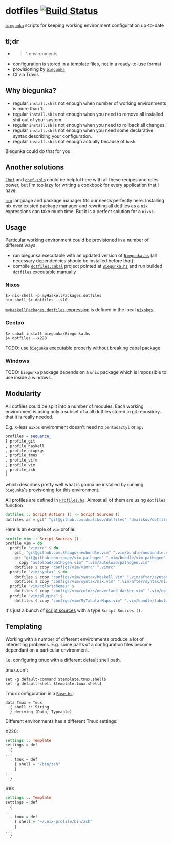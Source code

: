# dotfiles [![Build Status](http://img.shields.io/travis/dmalikov/dotfiles/master.svg?style=flat-square)](http://travis-ci.org/dmalikov/dotfiles)

[`biegunka`][biegunka] scripts for keeping working environment configuration up-to-date

## tl;dr
- >1 environments
- configuration is stored in a template files, not in a ready-to-use format
- provisioning by [`biegunka`][biegunka]
- CI via Travis

## Why biegunka?
- regular `install.sh` is not enough when number of working environments is more than 1.
- regular `install.sh` is not enough when you need to remove all installed shit out of your system.
- regular `install.sh` is not enough when you need to rollback all changes.
- regular `install.sh` is not enough when you need some declarative syntax describing your configuration.
- regular `install.sh` is not enough actually because of `bash`.

Biegunka could do that for you.

## Another solutions

[`Chef`][chef] and [`chef-solo`][chef-solo] could be helpful here with all these recipes and roles power,
but I'm too lazy for writing a cookbook for every application that I have.

[`nix`][nix] language and package manager fits our needs perfectly here.
Installing nix over existed package manager and rewriting all dotfiles as a `nix` expressions can take much time.
But it is a perfect solution for a `nixos`.

## Usage

Particular working environment could be provisioned in a number of different ways:
- run biegunka executable with an updated version of [`Biegunka.hs`][biegunka-hs] (all necessary dependencies should be installed before that)
- compile [`dotfiles.cabal`][dotfiles-cabal] project pointed at [`Biegunka.hs`][biegunka-hs] and run builded `dotfiles` executable manually

### Nixos

```
$> nix-shell -p myHaskellPackages.dotfiles
nix-shell $> dotfiles --s10
```

[`myHaskellPackages.dotfiles` expression][dotfiles-nix] is defined in the local [`nixpkgs`][nixpkgs-config-nix].

### Gentoo

```
$> cabal install biegunka/Biegunka.hs
$> dotfiles --x220
```

TODO: use `biegunka` executable properly without breaking cabal package

### Windows
TODO: `biegunka` package depends on a `unix` package which is impossible to use inside a windows.

## Modularity
All dotfiles could be split into a number of modules. Each working environment is using only a subset of a all dotfiles stored in git repository.
that it is really needed.

E.g. `X`-less `nixos` environment doesn't need no `pentadactyl` or `mpv`

```haskell
profiles = sequence_
[ profile_git
, profile_haskell
, profile_nixpkgs
, profile_tmux
, profile_vifm
, profile_vim
, profile_zsh
]
```

which describes pretty well what is gonna be installed by running `biegunka`'s provisioning for this environment.

All profiles are defined in [`Profiles.hs`][profiles].  Almost all of them are using `dotfiles` function

```haskell
dotfiles :: Script Actions () -> Script Sources ()
dotfiles as = git' "git@github.com:dmalikov/dotfiles" "dmalikov/dotfiles" $ def & actions .~ as
```

Here is an example of `vim` profile:
```haskell
profile_vim :: Script Sources ()
profile_vim = do
  profile "vim/rc" $ do
    git_ "git@github.com:Shougo/neobundle.vim" ".vim/bundle/neobundle.vim"
    git "git@github.com:tpope/vim-pathogen" ".vim/bundle/vim-pathogen" $
      copy "autoload/pathogen.vim" ".vim/autoload/pathogen.vim"
    dotfiles $ copy "configs/vim/vimrc" ".vimrc"
  profile "vim/syntax" $ do
    dotfiles $ copy "configs/vim/syntax/haskell.vim" ".vim/after/syntax/haskell.vim"
    dotfiles $ copy "configs/vim/syntax/nix.vim" ".vim/after/syntax/nix.vim"
  profile "vim/colorschemes" $
    dotfiles $ copy "configs/vim/colors/neverland-darker.vim" ".vim/colors/neverland-darker.vim"
  profile "vim/plugins" $
    dotfiles $ copy "configs/vim/MyTabularMaps.vim" ".vim/bundle/tabular/after/plugin/MyTabularMaps.vim"
```

It's just a bunch of [script sources][biegunka-doc-script-sources] with a type `Script Sources ()`.

## Templating

Working with a number of different environments produce a lot of interesting problems. E.g. some parts
of a configuration files become dependant on a particular environment.

I.e. configuring tmux with a different default shell path.

tmux.conf:

```
set -g default-command $template.tmux.shell$
set -g default-shell $template.tmux.shell$
```

Tmux configuration in a [`Base.hs`][base-hs]:
```
data Tmux = Tmux
  { shell :: String
  } deriving (Data, Typeable)
```

Different environments has a different Tmux settings:

X220:
```haskell
settings :: Template
settings = def
  {
...
  , tmux = def
    { shell = "/bin/zsh"
    }
...
  }
```

S10:
```haskell
settings :: Template
settings = def
  {
...
  , tmux = def
    { shell = "~/.nix-profile/bin/zsh"
    }
...
  }
```

[biegunka-doc-script-sources]: http://biegunka.budueba.com/pages/script/actions.html
[biegunka-hs]:  https://github.com/dmalikov/dotfiles/blob/master/biegunka/Biegunka.hs
[biegunka]: https://github.com/biegunka
[chef-solo]: http://docs.opscode.com/chef_solo.html
[chef]: https://github.com/opscode/chef
[dotfiles-cabal]:  https://github.com/dmalikov/dotfiles/blob/master/biegunka/dotfiles.cabal
[dotfiles-nix]: https://github.com/dmalikov/dotfiles/blob/master/nixpkgs/dotfiles/default.nix
[nix]: http://nixos.org/nix/manual/
[nixpkgs-config-nix]: https://github.com/dmalikov/dotfiles/blob/master/nixpkgs/config.nix
[profiles]: https://github.com/dmalikov/dotfiles/blob/master/biegunka/Profiles.hs
[base-hs]: https://github.com/dmalikov/dotfiles/blob/master/biegunka/Environment/Base.hs
